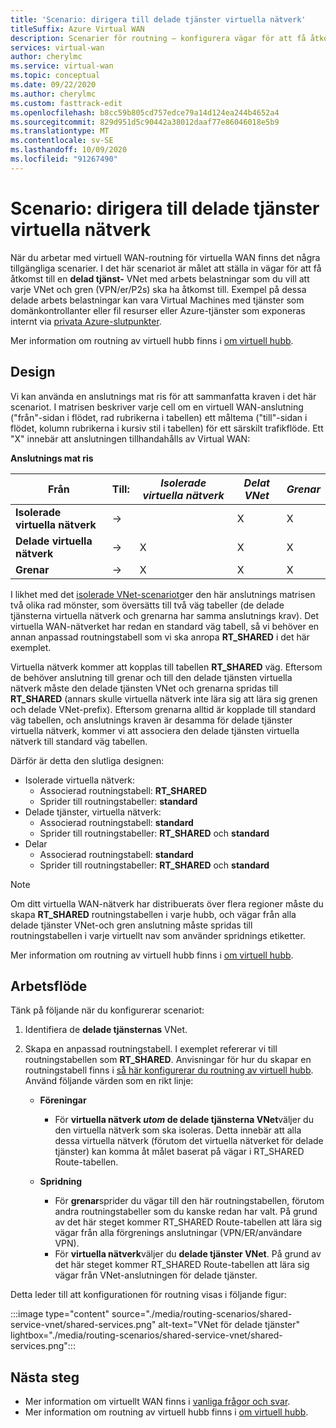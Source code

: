 ```yaml
---
title: 'Scenario: dirigera till delade tjänster virtuella nätverk'
titleSuffix: Azure Virtual WAN
description: Scenarier för routning – konfigurera vägar för att få åtkomst till en delad tjänst-VNet med en arbets belastning som du vill att varje VNet och gren ska få åtkomst till.
services: virtual-wan
author: cherylmc
ms.service: virtual-wan
ms.topic: conceptual
ms.date: 09/22/2020
ms.author: cherylmc
ms.custom: fasttrack-edit
ms.openlocfilehash: b8cc59b805cd757edce79a14d124ea244b4652a4
ms.sourcegitcommit: 829d951d5c90442a38012daaf77e86046018e5b9
ms.translationtype: MT
ms.contentlocale: sv-SE
ms.lasthandoff: 10/09/2020
ms.locfileid: "91267490"
---
```

# <a name="scenario-route-to-shared-services-vnets"></a>Scenario: dirigera till delade tjänster virtuella nätverk

När du arbetar med virtuell WAN-routning för virtuella WAN finns det några tillgängliga scenarier. I det här scenariot är målet att ställa in vägar för att få åtkomst till en **delad tjänst-** VNet med arbets belastningar som du vill att varje VNet och gren (VPN/er/P2s) ska ha åtkomst till. Exempel på dessa delade arbets belastningar kan vara Virtual Machines med tjänster som domänkontrollanter eller fil resurser eller Azure-tjänster som exponeras internt via [privata Azure-slutpunkter](../private-link/private-endpoint-overview.md).

Mer information om routning av virtuell hubb finns i [om virtuell hubb](about-virtual-hub-routing.md).

## <a name="design"></a><a name="design"></a>Design

Vi kan använda en anslutnings mat ris för att sammanfatta kraven i det här scenariot. I matrisen beskriver varje cell om en virtuell WAN-anslutning ("från"-sidan i flödet, rad rubrikerna i tabellen) ett måltema ("till"-sidan i flödet, kolumn rubrikerna i kursiv stil i tabellen) för ett särskilt trafikflöde. Ett "X" innebär att anslutningen tillhandahålls av Virtual WAN:

**Anslutnings mat ris**

| Från             | Till:   |*Isolerade virtuella nätverk*|*Delat VNet*|*Grenar*|
|---|---|---|---|---|
|**Isolerade virtuella nätverk**|&#8594;|                |        X        |       X      |
|**Delade virtuella nätverk**  |&#8594;|       X        |        X        |       X      |
|**Grenar**      |&#8594;|       X        |        X        |       X      |

I likhet med det [isolerade VNet-scenariot](scenario-isolate-vnets.md)ger den här anslutnings matrisen två olika rad mönster, som översätts till två väg tabeller (de delade tjänsterna virtuella nätverk och grenarna har samma anslutnings krav). Det virtuella WAN-nätverket har redan en standard väg tabell, så vi behöver en annan anpassad routningstabell som vi ska anropa **RT_SHARED** i det här exemplet.

Virtuella nätverk kommer att kopplas till tabellen **RT_SHARED** väg. Eftersom de behöver anslutning till grenar och till den delade tjänsten virtuella nätverk måste den delade tjänsten VNet och grenarna spridas till **RT_SHARED** (annars skulle virtuella nätverk inte lära sig att lära sig grenen och delade VNet-prefix). Eftersom grenarna alltid är kopplade till standard väg tabellen, och anslutnings kraven är desamma för delade tjänster virtuella nätverk, kommer vi att associera den delade tjänsten virtuella nätverk till standard väg tabellen.

Därför är detta den slutliga designen:

* Isolerade virtuella nätverk:
  * Associerad routningstabell: **RT_SHARED**
  * Sprider till routningstabeller: **standard**
* Delade tjänster, virtuella nätverk:
  * Associerad routningstabell: **standard**
  * Sprider till routningstabeller: **RT_SHARED** och **standard**
* Delar
  * Associerad routningstabell: **standard**
  * Sprider till routningstabeller: **RT_SHARED** och **standard**

> [!NOTE]
> Om ditt virtuella WAN-nätverk har distribuerats över flera regioner måste du skapa **RT_SHARED** routningstabellen i varje hubb, och vägar från alla delade tjänster VNet-och gren anslutning måste spridas till routningstabellen i varje virtuellt nav som använder spridnings etiketter.

Mer information om routning av virtuell hubb finns i [om virtuell hubb](about-virtual-hub-routing.md).

## <a name="workflow"></a><a name="workflow"></a>Arbetsflöde

Tänk på följande när du konfigurerar scenariot:

1. Identifiera de **delade tjänsternas** VNet.
2. Skapa en anpassad routningstabell. I exemplet refererar vi till routningstabellen som **RT_SHARED**. Anvisningar för hur du skapar en routningstabell finns i [så här konfigurerar du routning av virtuell hubb](how-to-virtual-hub-routing.md). Använd följande värden som en rikt linje:

   * **Föreningar**
     * För **virtuella nätverk *utom* de delade tjänsterna VNet**väljer du den virtuella nätverk som ska isoleras. Detta innebär att alla dessa virtuella nätverk (förutom det virtuella nätverket för delade tjänster) kan komma åt målet baserat på vägar i RT_SHARED Route-tabellen.

   * **Spridning**
      * För **grenar**sprider du vägar till den här routningstabellen, förutom andra routningstabeller som du kanske redan har valt. På grund av det här steget kommer RT_SHARED Route-tabellen att lära sig vägar från alla förgrenings anslutningar (VPN/ER/användare VPN).
      * För **virtuella nätverk**väljer du **delade tjänster VNet**. På grund av det här steget kommer RT_SHARED Route-tabellen att lära sig vägar från VNet-anslutningen för delade tjänster.

Detta leder till att konfigurationen för routning visas i följande figur:

   :::image type="content" source="./media/routing-scenarios/shared-service-vnet/shared-services.png" alt-text="VNet för delade tjänster" lightbox="./media/routing-scenarios/shared-service-vnet/shared-services.png":::

## <a name="next-steps"></a>Nästa steg

* Mer information om virtuellt WAN finns i [vanliga frågor och svar](virtual-wan-faq.md).
* Mer information om routning av virtuell hubb finns i [om virtuell hubb](about-virtual-hub-routing.md).
